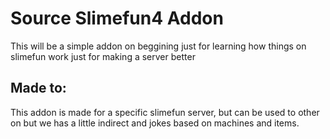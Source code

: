 # Source Slimefun4 Addon
This will be a simple addon on beggining just for learning how things on slimefun
work just for making a server better

## Made to:
This addon is made for a specific slimefun server, but can be used to other on but we has a little indirect and jokes based on machines and items.
